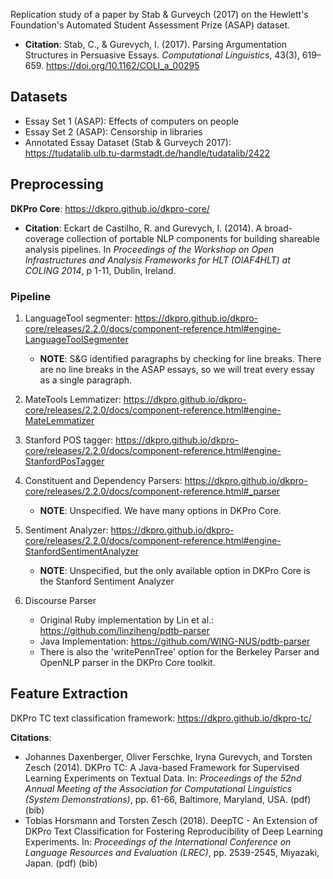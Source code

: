 Replication study of a paper by Stab & Gurveych (2017) on the Hewlett's Foundation's Automated Student Assessment Prize (ASAP) dataset. 

- **Citation**: Stab, C., & Gurevych, I. (2017). Parsing Argumentation Structures in Persuasive Essays. *Computational Linguistics*, 43(3), 619–659. https://doi.org/10.1162/COLI_a_00295


## Datasets  
- Essay Set 1 (ASAP): Effects of computers on people 
- Essay Set 2 (ASAP): Censorship in libraries 
- Annotated Essay Dataset (Stab & Gurveych 2017): https://tudatalib.ulb.tu-darmstadt.de/handle/tudatalib/2422

## Preprocessing 
**DKPro Core**: https://dkpro.github.io/dkpro-core/

- **Citation**: Eckart de Castilho, R. and Gurevych, I. (2014). A broad-coverage collection of portable NLP components for building shareable analysis pipelines. In *Proceedings of the Workshop on Open Infrastructures and Analysis Frameworks for HLT (OIAF4HLT) at COLING 2014*, p 1-11, Dublin, Ireland. 

### Pipeline
1. LanguageTool segmenter: https://dkpro.github.io/dkpro-core/releases/2.2.0/docs/component-reference.html#engine-LanguageToolSegmenter

    - **NOTE**: S&G identified paragraphs by checking for line breaks. There are no line breaks in the ASAP essays, so we will treat every essay as a single paragraph.    

2. MateTools Lemmatizer: https://dkpro.github.io/dkpro-core/releases/2.2.0/docs/component-reference.html#engine-MateLemmatizer

3. Stanford POS tagger: https://dkpro.github.io/dkpro-core/releases/2.2.0/docs/component-reference.html#engine-StanfordPosTagger

4. Constituent and Dependency Parsers: https://dkpro.github.io/dkpro-core/releases/2.2.0/docs/component-reference.html#_parser

    - **NOTE**: Unspecified. We have many options in DKPro Core. 

5. Sentiment Analyzer: https://dkpro.github.io/dkpro-core/releases/2.2.0/docs/component-reference.html#engine-StanfordSentimentAnalyzer

    - **NOTE**: Unspecified, but the only available option in DKPro Core is the Stanford Sentiment Analyzer 

6. Discourse Parser

    - Original Ruby implementation by Lin et al.: https://github.com/linziheng/pdtb-parser
    - Java Implementation: https://github.com/WING-NUS/pdtb-parser
    - There is also the 'writePennTree' option for the Berkeley Parser and OpenNLP parser in the DKPro Core toolkit. 

## Feature Extraction 

DKPro TC text classification framework: https://dkpro.github.io/dkpro-tc/

**Citations**: 
- Johannes Daxenberger, Oliver Ferschke, Iryna Gurevych, and Torsten Zesch (2014). DKPro TC: A Java-based Framework for Supervised Learning Experiments on Textual Data. In: *Proceedings of the 52nd Annual Meeting of the Association for Computational Linguistics (System Demonstrations)*, pp. 61-66, Baltimore, Maryland, USA. (pdf) (bib)
- Tobias Horsmann and Torsten Zesch (2018). DeepTC - An Extension of DKPro Text Classification for Fostering Reproducibility of Deep Learning Experiments. In: *Proceedings of the International Conference on Language Resources and Evaluation (LREC)*, pp. 2539-2545, Miyazaki, Japan. (pdf) (bib)